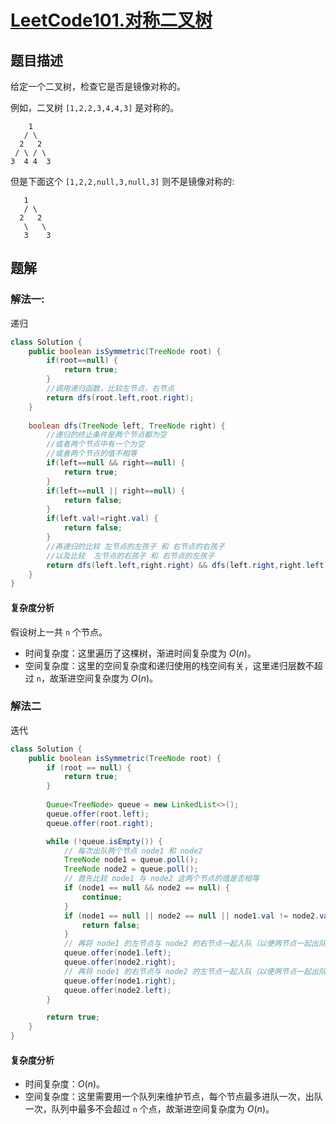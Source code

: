 # [LeetCode101.对称二叉树](https://leetcode-cn.com/problems/symmetric-tree/)
## 题目描述
给定一个二叉树，检查它是否是镜像对称的。

例如，二叉树 `[1,2,2,3,4,4,3]` 是对称的。

```
    1
   / \
  2   2
 / \ / \
3  4 4  3
```
但是下面这个 `[1,2,2,null,3,null,3]` 则不是镜像对称的:
```
   1
   / \
  2   2
   \   \
   3    3
```
## 题解
### 解法一:
递归
```java
class Solution {
	public boolean isSymmetric(TreeNode root) {
		if(root==null) {
			return true;
		}
		//调用递归函数，比较左节点，右节点
		return dfs(root.left,root.right);
	}
	
	boolean dfs(TreeNode left, TreeNode right) {
		//递归的终止条件是两个节点都为空
		//或者两个节点中有一个为空
		//或者两个节点的值不相等
		if(left==null && right==null) {
			return true;
		}
		if(left==null || right==null) {
			return false;
		}
		if(left.val!=right.val) {
			return false;
		}
		//再递归的比较 左节点的左孩子 和 右节点的右孩子
		//以及比较  左节点的右孩子 和 右节点的左孩子
		return dfs(left.left,right.right) && dfs(left.right,right.left);
	}
}
```
#### 复杂度分析

假设树上一共 `n` 个节点。

- 时间复杂度：这里遍历了这棵树，渐进时间复杂度为 $O(n)$。
- 空间复杂度：这里的空间复杂度和递归使用的栈空间有关，这里递归层数不超过 `n`，故渐进空间复杂度为 $O(n)$。
### 解法二
迭代
```java
class Solution {
    public boolean isSymmetric(TreeNode root) {
        if (root == null) {
            return true;
        }
        
        Queue<TreeNode> queue = new LinkedList<>();
        queue.offer(root.left);
        queue.offer(root.right);

        while (!queue.isEmpty()) {
            // 每次出队两个节点 node1 和 node2
            TreeNode node1 = queue.poll();
            TreeNode node2 = queue.poll();
            // 首先比较 node1 与 node2 这两个节点的值是否相等
            if (node1 == null && node2 == null) {
                continue;
            }
            if (node1 == null || node2 == null || node1.val != node2.val) {
                return false;
            }
            // 再将 node1 的左节点与 node2 的右节点一起入队（以便两节点一起出队，进行比较）
            queue.offer(node1.left);
            queue.offer(node2.right);
            // 再将 node1 的右节点与 node2 的左节点一起入队（以便两节点一起出队，进行比较）
            queue.offer(node1.right);
            queue.offer(node2.left);
        }

        return true;
    }
}
```
#### 复杂度分析

- 时间复杂度：$O(n)$。
- 空间复杂度：这里需要用一个队列来维护节点，每个节点最多进队一次，出队一次，队列中最多不会超过 `n` 个点，故渐进空间复杂度为 $O(n)$。
